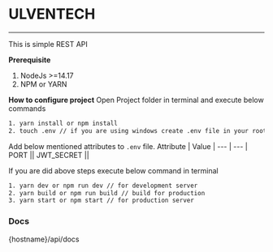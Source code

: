 # ULVENTECH
------------------
This is simple REST API

**Prerequisite**
1. NodeJs >=14.17
2. NPM or YARN

**How to configure project**
Open Project folder in terminal and execute below commands
```bash
1. yarn install or npm install
2. touch .env // if you are using windows create .env file in your root folder
```
Add below mentioned attributes to ``.env`` file.
Attribute   |  Value |
    ---     |   ---  |
PORT        |<port app should be bind>|
JWT_SECRET  |<some secret key for jwt>|

If you are did above steps execute below command in terminal
```sh
1. yarn dev or npm run dev // for development server
2. yarn build or npm run build // build for production
3. yarn start or npm start // for production server
```

### Docs
  {hostname}/api/docs